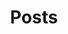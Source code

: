 ---
section_type: "posts"
weight: 2

title: "Posts"
description: "Research, teaching & mentoring, opportunities, resources"
# the content based of folder content/posts
---
